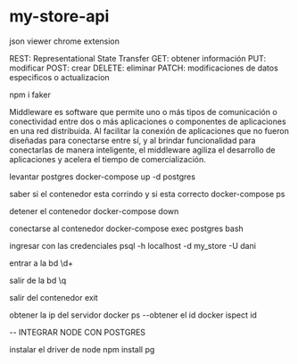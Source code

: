 # my-store-api

json viewer chrome extension

REST: Representational State Transfer
GET: obtener información
PUT: modificar 
POST: crear
DELETE: eliminar
PATCH: modificaciones de datos especificos o actualizacion
 
 npm i faker

 Middleware es software que permite uno o más tipos de comunicación o conectividad entre dos o más aplicaciones o componentes de aplicaciones en una red distribuida. Al facilitar la conexión de aplicaciones que no fueron diseñadas para conectarse entre sí, y al brindar funcionalidad para conectarlas de manera inteligente, el middleware agiliza el desarrollo de aplicaciones y acelera el tiempo de comercialización.

 levantar postgres
 docker-compose up -d postgres

saber si el contenedor esta corrindo y si esta correcto
docker-compose ps

detener el  contenedor
docker-compose down

conectarse al contenedor 
docker-compose exec postgres bash

ingresar con las credenciales
psql -h localhost -d my_store -U dani

entrar a la bd 
\d+

salir de la bd \q

salir  del contenedor
exit

obtener la ip del servidor
docker ps --obtener el id
docker ispect id  

-- INTEGRAR NODE CON POSTGRES

instalar el driver de node
npm install pg
